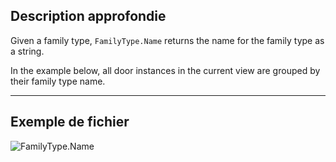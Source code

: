 ## Description approfondie
Given a family type, `FamilyType.Name` returns the name for the family type as a string.

In the example below, all door instances in the current view are grouped by their family type name.
___
## Exemple de fichier

![FamilyType.Name](./Revit.Elements.FamilyType.Name_img.jpg)
